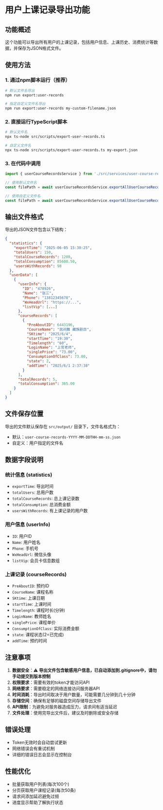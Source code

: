 # 用户上课记录导出功能

## 功能概述

这个功能可以导出所有用户的上课记录，包括用户信息、上课历史、消费统计等数据，并保存为JSON格式文件。

## 使用方法

### 1. 通过npm脚本运行（推荐）

```bash
# 默认文件名导出
npm run export:user-records

# 指定自定义文件名导出
npm run export:user-records my-custom-filename.json
```

### 2. 直接运行TypeScript脚本

```bash
# 默认文件名
npx ts-node src/scripts/export-user-records.ts

# 自定义文件名
npx ts-node src/scripts/export-user-records.ts my-export.json
```

### 3. 在代码中调用

```typescript
import { userCourseRecordsService } from './src/services/user-course-records';

// 使用默认文件名
const filePath = await userCourseRecordsService.exportAllUserCourseRecords();

// 使用自定义文件名
const filePath = await userCourseRecordsService.exportAllUserCourseRecords('my-export.json');
```

## 输出文件格式

导出的JSON文件包含以下结构：

```json
{
  "statistics": {
    "exportTime": "2025-06-05 15:30:25",
    "totalUsers": 150,
    "totalCourseRecords": 1200,
    "totalConsumption": 85600.50,
    "usersWithRecords": 98
  },
  "userData": [
    {
      "userInfo": {
        "ID": "478926",
        "Name": "张三",
        "Phone": "13812345678",
        "WxHeadUrl": "https://...",
        "listVip": [...]
      },
      "courseRecords": [
        {
          "PreAboutID": 6443196,
          "CourseName": "民间舞 藏族剧目",
          "SKtime": "2025/6/4",
          "startTime": "19:30",
          "Timelength": "60",
          "LoginName": "上官老师",
          "singlePrice": "73.00",
          "ConsumptionOfClass": 73.00,
          "state": 2,
          "addTime": "2025/6/1 2:37:38"
        }
      ],
      "totalRecords": 5,
      "totalConsumption": 365.00
    }
  ]
}
```

## 文件保存位置

导出的文件默认保存在 `src/output/` 目录下，文件名格式为：
- 默认：`user-course-records-YYYY-MM-DDTHH-mm-ss.json`
- 自定义：用户指定的文件名

## 数据字段说明

### 统计信息 (statistics)
- `exportTime`: 导出时间
- `totalUsers`: 总用户数
- `totalCourseRecords`: 总上课记录数
- `totalConsumption`: 总消费金额
- `usersWithRecords`: 有上课记录的用户数

### 用户信息 (userInfo)
- `ID`: 用户ID
- `Name`: 用户姓名
- `Phone`: 手机号
- `WxHeadUrl`: 微信头像
- `listVip`: 会员卡信息数组

### 上课记录 (courseRecords)
- `PreAboutID`: 预约ID
- `CourseName`: 课程名称
- `SKtime`: 上课日期
- `startTime`: 上课时间
- `Timelength`: 课程时长(分钟)
- `LoginName`: 教师姓名
- `singlePrice`: 课程单价
- `ConsumptionOfClass`: 实际消费金额
- `state`: 课程状态(2=已完成)
- `addTime`: 预约时间

## 注意事项

1. **数据安全**：⚠️ **导出文件包含敏感用户信息，已自动添加到.gitignore中，请勿手动提交到版本控制**
2. **权限要求**：需要有效的token才能访问API
3. **网络要求**：需要稳定的网络连接访问服务器API
4. **时间消耗**：导出时间取决于用户数量，可能需要几分钟到几十分钟
5. **存储空间**：确保有足够的磁盘空间存储导出文件
6. **API限制**：为避免对服务器造成压力，请求间有适当延迟
7. **文件处理**：使用完导出文件后，建议及时删除或安全存储

## 错误处理

- Token无效时会自动尝试更新
- 网络错误会有重试机制
- 详细的错误日志会显示在控制台

## 性能优化

- 批量获取用户列表(每次100个)
- 分页获取用户课程记录(每次50条)
- 请求间添加延迟避免过频
- 进度显示帮助了解执行状态 